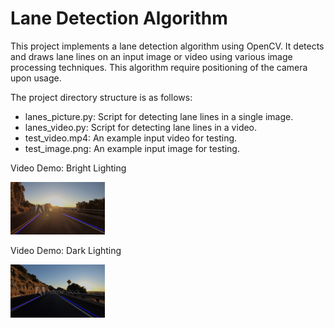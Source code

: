 # Lane Detection Algorithm

This project implements a lane detection algorithm using OpenCV. It detects and draws lane lines on an input image or video using various image processing techniques. This algorithm require positioning of the camera upon usage. 


The project directory structure is as follows:

- lanes_picture.py: Script for detecting lane lines in a single image.
- lanes_video.py: Script for detecting lane lines in a video.
- test_video.mp4: An example input video for testing.
- test_image.png: An example input image for testing.




Video Demo: Bright Lighting

<img src="video_frames/ex1.png" alt="frame 1" width="30%" height="30%">

Video Demo: Dark Lighting

<img src="video_frames/ex2.png" alt="frame 1" width="30%" height="30%">
